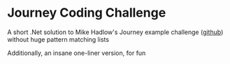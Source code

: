 # Journey Coding Challenge

A short .Net solution to Mike Hadlow's Journey example challenge ([github](https://github.com/mikehadlow/Journeys)) without huge pattern matching lists

Additionally, an insane one-liner version, for fun